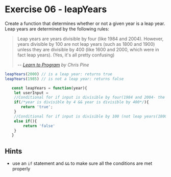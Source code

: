 # Exercise 06 - leapYears

Create a function that determines whether or not a given year is a leap year. Leap years are determined by the following rules:

> Leap years are years divisible by four (like 1984 and 2004). However, years divisible by 100 are not leap years (such as 1800 and 1900) unless they are divisible by 400 (like 1600 and 2000, which were in fact leap years). (Yes, it's all pretty confusing)
>
> -- <cite>[Learn to Program](https://pine.fm/LearnToProgram/chap_06.html) by Chris Pine</cite>

```javascript
leapYears(2000) // is a leap year: returns true
leapYears(1985) // is not a leap year: returns false
```
```javascript
   const leapYears = function(year){
    let userInput =
    //Conditional for if input is divisible by four(1984 and 2004- the last two digits added together divided by 4 if returned as a whole number = true))
    if(/*year is divisible by 4 && year is divisible by 400*/){  
       return 'true';
    }
    //Conditional for if input is divisible by 100 (not leap years(1800 and 1900))
    else if(){
        return 'false'
    }
   }

```


## Hints
- use an `if` statement and `&&` to make sure all the conditions are met properly

